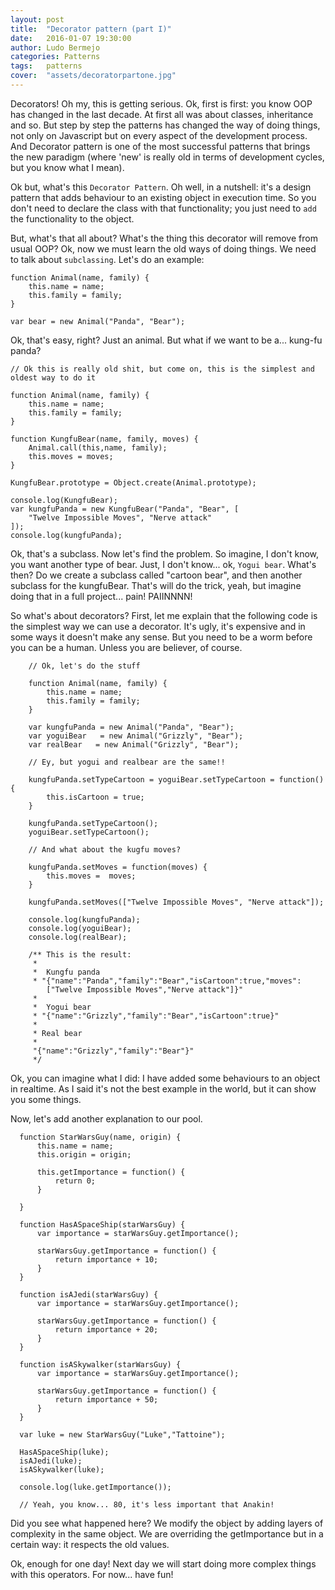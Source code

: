 ```yaml
---
layout: post
title:  "Decorator pattern (part I)"
date:   2016-01-07 19:30:00
author: Ludo Bermejo
categories: Patterns 
tags:	patterns 
cover:  "assets/decoratorpartone.jpg"
---
```


Decorators! Oh my, this is getting serious. Ok, first is first: you know OOP has changed in the last decade. At first all was about classes, inheritance and so. But step by step the patterns has changed the way of doing things, not only on Javascript but on every aspect of the development process. And Decorator pattern is one of the most successful patterns that brings the new paradigm (where 'new' is really old in terms of development cycles, but you know what I mean).
 
 Ok but, what's this `Decorator Pattern`. Oh well, in a nutshell: it's a design pattern that adds behaviour to an existing object in execution time. So you don't need to declare the class with that functionality; you just need to `add` the functionality to the object.
 
 But, what's that all about? What's the thing this decorator will remove from usual OOP? Ok, now we must learn the old ways of doing things. We need to talk about `subclassing`. Let's do an example:
 
 
    function Animal(name, family) {
        this.name = name;
        this.family = family;
    }
    
    var bear = new Animal("Panda", "Bear");

Ok, that's easy, right? Just an animal. But what if we want to be a... kung-fu panda?
     
     
    // Ok this is really old shit, but come on, this is the simplest and oldest way to do it

    function Animal(name, family) {
        this.name = name;
        this.family = family;
    }

    function KungfuBear(name, family, moves) {
        Animal.call(this,name, family);
        this.moves = moves;
    }

    KungfuBear.prototype = Object.create(Animal.prototype);

    console.log(KungfuBear);
    var kungfuPanda = new KungfuBear("Panda", "Bear", [ 
        "Twelve Impossible Moves", "Nerve attack"
    ]);
    console.log(kungfuPanda);

Ok, that's a subclass. Now let's find the problem. So imagine, I don't know, you want another type of bear. Just, I don't know... ok, `Yogui bear`. What's then? Do we create a subclass called "cartoon bear", and then another subclass for the kungfuBear. That's will do the trick, yeah, but imagine doing that in a full project... pain! PAIINNNN!
   
So what's about decorators? First, let me explain that the following code is the simplest way we can use a decorator. It's ugly, it's expensive and in some ways it doesn't make any sense. But you need to be a worm before you can be a human. Unless you are believer, of course.
   
        // Ok, let's do the stuff
    
        function Animal(name, family) {
            this.name = name;
            this.family = family;
        }
    
        var kungfuPanda = new Animal("Panda", "Bear");
        var yoguiBear   = new Animal("Grizzly", "Bear");
        var realBear   = new Animal("Grizzly", "Bear");
    
        // Ey, but yogui and realbear are the same!!
    
        kungfuPanda.setTypeCartoon = yoguiBear.setTypeCartoon = function() {
            this.isCartoon = true;
        }
    
        kungfuPanda.setTypeCartoon();
        yoguiBear.setTypeCartoon();
    
        // And what about the kugfu moves?
    
        kungfuPanda.setMoves = function(moves) {
            this.moves =  moves;
        }
    
        kungfuPanda.setMoves(["Twelve Impossible Moves", "Nerve attack"]);
    
        console.log(kungfuPanda);
        console.log(yoguiBear);
        console.log(realBear);
    
        /** This is the result:
         *
         *  Kungfu panda
         * "{"name":"Panda","family":"Bear","isCartoon":true,"moves":
            ["Twelve Impossible Moves","Nerve attack"]}"
         *
         *  Yogui bear
         * "{"name":"Grizzly","family":"Bear","isCartoon":true}"
         *
         * Real bear
         *
         "{"name":"Grizzly","family":"Bear"}"
         */
         
Ok, you can imagine what I did: I have added some behaviours to an object in realtime. As I said it's not the best example in the world, but it can show you some things. 

Now, let's add another explanation to our pool.
          
      function StarWarsGuy(name, origin) {
          this.name = name;
          this.origin = origin;
  
          this.getImportance = function() {
              return 0;
          }
  
      }
  
      function HasASpaceShip(starWarsGuy) {
          var importance = starWarsGuy.getImportance();
  
          starWarsGuy.getImportance = function() {
              return importance + 10;
          }
      }
  
      function isAJedi(starWarsGuy) {
          var importance = starWarsGuy.getImportance();
  
          starWarsGuy.getImportance = function() {
              return importance + 20;
          }
      }
  
      function isASkywalker(starWarsGuy) {
          var importance = starWarsGuy.getImportance();
  
          starWarsGuy.getImportance = function() {
              return importance + 50;
          }
      }
  
      var luke = new StarWarsGuy("Luke","Tattoine");
  
      HasASpaceShip(luke);
      isAJedi(luke);
      isASkywalker(luke);
  
      console.log(luke.getImportance());
      
      // Yeah, you know... 80, it's less important that Anakin!
      
      
Did you see what happened here? We modify the object by adding layers of complexity in the same object. We are overriding the getImportance but in a certain way: it respects the old values.
      
      
Ok, enough for one day! Next day we will start doing more complex things with this operators. For now... have fun!                       
              
       
       
       
       
    
    
